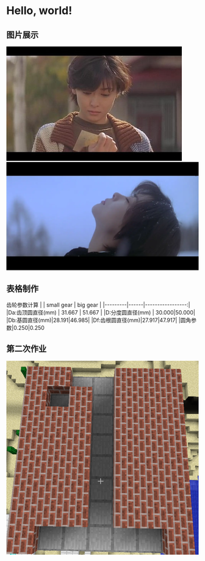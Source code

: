 # Hello, world!
## 图片展示
![alt_text](https://github.com/ophwsjtu18/ohw20f/blob/main/Wrx/loveLetter.jpg)
![alt_text](https://github.com/ophwsjtu18/ohw20f/blob/main/Wrx/aWinterStory.webp)
## 表格制作
齿轮参数计算
|      | small gear    |  big gear        |
|---------|------|-----------------:|
|Da:齿顶圆直径(mm)       |  31.667  | 51.667      |
|D:分度圆直径(mm)   | 30.000|50.000|
|Db:基圆直径(mm)|28.191|46.985|
|Df:齿根圆直径(mm)|27.917|47.917|
|圆角参数|0.250|0.250
## 第二次作业
![alt_text](https://github.com/ophwsjtu18/ohw20f/blob/main/mrf01/HW1028/floor.png)
